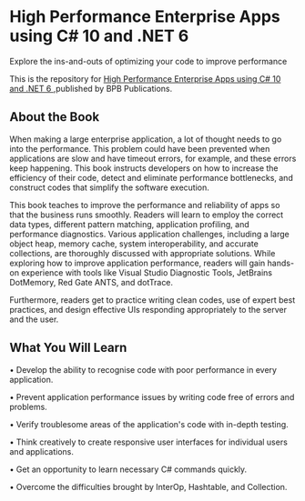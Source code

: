 #  High Performance Enterprise Apps using C# 10 and .NET 6

Explore the ins-and-outs of optimizing your code to improve performance

This is the repository for [High Performance Enterprise Apps using C# 10 and .NET 6
](https://bpbonline.com/products/high-performance-enterprise-apps-using-c-10-and-net-6?_pos=1&_sid=1e924859e&_ss=r),published by BPB Publications. 

## About the Book
When making a large enterprise application, a lot of thought needs to go into the performance. This problem could have been prevented when applications are slow and have timeout errors, for example, and these errors keep happening. This book instructs developers on how to increase the efficiency of their code, detect and eliminate performance bottlenecks, and construct codes that simplify the software execution.

This book teaches to improve the performance and reliability of apps so that the business runs smoothly. Readers will learn to employ the correct data types, different pattern matching, application profiling, and performance diagnostics. Various application challenges, including a large object heap, memory cache, system interoperability, and accurate collections, are thoroughly discussed with appropriate solutions. While exploring how to improve application performance, readers will gain hands-on experience with tools like Visual Studio Diagnostic Tools, JetBrains DotMemory, Red Gate ANTS, and dotTrace.

Furthermore, readers get to practice writing clean codes, use of expert best practices, and design effective UIs responding appropriately to the server and the user.

## What You Will Learn
•	Develop the ability to recognise code with poor performance in every application.

•	Prevent application performance issues by writing code free of errors and problems.

•	Verify troublesome areas of the application's code with in-depth testing.

•	Think creatively to create responsive user interfaces for individual users and applications.

•	Get an opportunity to learn necessary C# commands quickly.

•	Overcome the difficulties brought by InterOp, Hashtable, and Collection.
